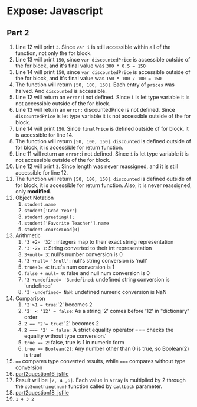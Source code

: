 # Expose: Javascript
## Part 2
1. Line 12 will print `3`. Since `var i` is still accessible within all of the function, not only the for block.
2. Line 13 will print `150`, since `var discountedPrice` is accessible outside of the for block, and it's final value was `300 * 0.5 = 150`
3. Line 14 will print `150`, since `var discountedPrice` is accessible outside of the for block, and it's final value was `150 * 100 / 100 = 150`
4. The function will return `[50, 100, 150]`. Each entry of `prices` was halved. And `discounted` is accessible. 
5. Line 12 will return an `error:`i not defined. Since `i` is let type variable it is not accessible outside of the for block.
6. Line 13 will return an `error:` discountedPrice is not defined. Since `discountedPrice` is let type variable it is not accessible outside of the for block.
7. Line 14 will print `150`. Since `finalPrice` is defined outside of for block, it is accessible for line 14.
8. The function will return `[50, 100, 150]`. `discounted` is defined outside of for block, it is accessible for return function.
9. Line 11 will return an `error:`i not defined. Since `i` is let type variable it is not accessible outside of the for block.
10. Line 12 will print `3`. Since length was never reassigned, and it is still accessible for line 12. 
11. The function will return `[50, 100, 150]`. `discounted` is defined outside of for block, it is accessible for return function. Also, it is never reassigned, only **modified**.
12. Object Notation
    1. `student.name`
    2. `student['Grad Year']`
    3. `student.greeting();`
    4. `student['Favorite Teacher'].name`
    5. `student.courseLoad[0]`
13. Arithmetic
    1. `'3'+2= '32'`: integers map to their exact string representation
    2. `'3'-2= 1`: String converted to their int representation
    3. `3+null= 3`: null's number conversion is 0
    4. `'3'+null= '3null'`: null's string conversion is 'null' 
    5. `true+3= 4`: true's num conversion is 1
    6. `false + null= 0`: false and null num conversion is 0
    7. `'3'+undefined= '3undefined`: undefined string conversion is 'undefined'
    8. `'3'-undefined= NaN`: undefined numeric conversion is NaN
14. Comparison
    1. `'2'>1 = true`:'2' becomes 2
    2. `'2' < '12' = false`: As a string '2' comes before '12' in "dictionary" order
    3. `2 == '2'= true`: '2' becomes 2
    4. `2 === '2' = false`: 'A strict equality operator === checks the equality without type conversion.'
    5. `true == 2`: false, true is 1 in numeric form
    6. `true == Boolean(2)`: Any number other than 0 is true, so Boolean(2) is true!
15. `==` compares type converted results, while `===` compares without type conversion 
16. [part2question16_jsfile](part2-question16.js)
17. Result will be `[2, 4 ,6]`. Each value in `array` is multiplied by 2 through the `doSomething(num)` function called by `callback` parameter. 
18. [part2question18_jsfile](part2-question18.js)
19. `1 4 3 2`